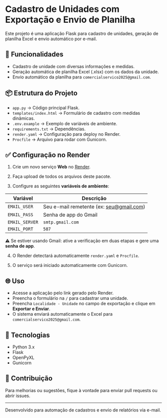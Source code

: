 # Cadastro de Unidades com Exportação e Envio de Planilha

Este projeto é uma aplicação Flask para cadastro de unidades, geração de planilha Excel e envio automático por e-mail.

## 🚀 Funcionalidades

- Cadastro de unidade com diversas informações e medidas.
- Geração automática de planilha Excel (.xlsx) com os dados da unidade.
- Envio automático da planilha para `comercialservico2025@gmail.com`.

## 📦 Estrutura do Projeto

- `app.py` → Código principal Flask.
- `templates/index.html` → Formulário de cadastro com medidas dinâmicas.
- `.env.example` → Exemplo de variáveis de ambiente.
- `requirements.txt` → Dependências.
- `render.yaml` → Configuração para deploy no Render.
- `Procfile` → Arquivo para rodar com Gunicorn.

## ✅ Configuração no Render

1. Crie um novo serviço **Web** no [Render](https://render.com).

2. Faça upload de todos os arquivos deste pacote.

3. Configure as seguintes **variáveis de ambiente**:

| Variável       | Descrição                                |
|----------------|------------------------------------------|
| `EMAIL_USER`   | Seu e-mail remetente (ex: seu@gmail.com) |
| `EMAIL_PASS`   | Senha de app do Gmail                    |
| `EMAIL_SERVER` | `smtp.gmail.com`                         |
| `EMAIL_PORT`   | `587`                                    |

⚠️ Se estiver usando Gmail: ative a verificação em duas etapas e gere uma **senha de app**.

4. O Render detectará automaticamente `render.yaml` e `Procfile`.

5. O serviço será iniciado automaticamente com Gunicorn.

## 🌐 Uso

- Acesse a aplicação pelo link gerado pelo Render.
- Preencha o formulário na `/` para cadastrar uma unidade.
- Preencha `Localidade - Unidade` no campo de exportação e clique em **Exportar e Enviar**.
- O sistema enviará automaticamente o Excel para `comercialservico2025@gmail.com`.

## 📝 Tecnologias

- Python 3.x
- Flask
- OpenPyXL
- Gunicorn

## 🤝 Contribuição

Para melhorias ou sugestões, fique à vontade para enviar pull requests ou abrir issues.

---

Desenvolvido para automação de cadastros e envio de relatórios via e-mail.